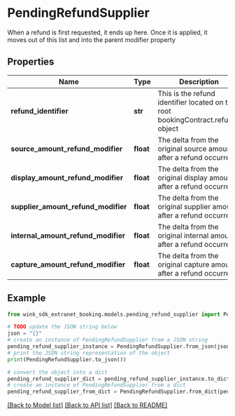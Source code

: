 # PendingRefundSupplier

When a refund is first requested, it ends up here. Once it is applied, it moves out of this list and into the parent modifier property

## Properties

Name | Type | Description | Notes
------------ | ------------- | ------------- | -------------
**refund_identifier** | **str** | This is the refund identifier located on the root bookingContract.refunds object | 
**source_amount_refund_modifier** | **float** | The delta from the original source amount after a refund occurred | 
**display_amount_refund_modifier** | **float** | The delta from the original display amount after a refund occurred | 
**supplier_amount_refund_modifier** | **float** | The delta from the original supplier amount after a refund occurred | 
**internal_amount_refund_modifier** | **float** | The delta from the original internal amount after a refund occurred | 
**capture_amount_refund_modifier** | **float** | The delta from the original capture amount after a refund occurred | 

## Example

```python
from wink_sdk_extranet_booking.models.pending_refund_supplier import PendingRefundSupplier

# TODO update the JSON string below
json = "{}"
# create an instance of PendingRefundSupplier from a JSON string
pending_refund_supplier_instance = PendingRefundSupplier.from_json(json)
# print the JSON string representation of the object
print(PendingRefundSupplier.to_json())

# convert the object into a dict
pending_refund_supplier_dict = pending_refund_supplier_instance.to_dict()
# create an instance of PendingRefundSupplier from a dict
pending_refund_supplier_from_dict = PendingRefundSupplier.from_dict(pending_refund_supplier_dict)
```
[[Back to Model list]](../README.md#documentation-for-models) [[Back to API list]](../README.md#documentation-for-api-endpoints) [[Back to README]](../README.md)



